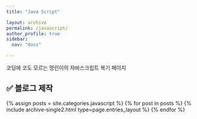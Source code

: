 ```yaml
---
title: "Java Script"

layout: archive
permalink: /javascript/
author_profile: true
sidebar:
  nav: "docs"

---
```

코딩에 코도 모르는 멍린이의 자바스크립트 복기 페이지




## ✅ 블로그 제작

{% assign posts = site.categories.javascript %}
{% for post in posts %} {% include archive-single2.html type=page.entries_layout %} {% endfor %}
